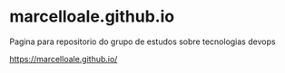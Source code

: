 # marcelloale.github.io
Pagina para repositorio
do grupo de estudos sobre tecnologias devops

https://marcelloale.github.io/

